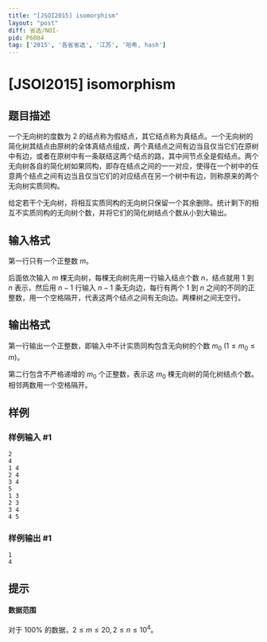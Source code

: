 ```yaml
---
title: "[JSOI2015] isomorphism"
layout: "post"
diff: 省选/NOI-
pid: P6084
tag: ['2015', '各省省选', '江苏', '哈希, hash']
---
```

# [JSOI2015] isomorphism
## 题目描述

一个无向树的度数为 $2$ 的结点称为假结点，其它结点称为真结点。一个无向树的简化树其结点由原树的全体真结点组成，两个真结点之间有边当且仅当它们在原树中有边，或者在原树中有一条联结这两个结点的路，其中间节点全是假结点。两个无向树各自的简化树如果同构，即存在结点之间的一一对应，使得在一个树中的任意两个结点之间有边当且仅当它们的对应结点在另一个树中有边，则称原来的两个无向树实质同构。

给定若干个无向树，将相互实质同构的无向树只保留一个其余删除。统计剩下的相互不实质同构的无向树个数，并将它们的简化树结点个数从小到大输出。
## 输入格式

第一行只有一个正整数 $m$。

后面依次输入 $m$ 棵无向树，每棵无向树先用一行输入结点个数 $n$，结点就用 $1$ 到 $n$ 表示，然后用 $n-1$ 行输入 $n-1$ 条无向边，每行有两个 $1$ 到 $n$  之间的不同的正整数，用一个空格隔开，代表这两个结点之间有无向边。两棵树之间无空行。

## 输出格式

第一行输出一个正整数，即输入中不计实质同构包含无向树的个数 $m_0\ (1\leq m_0\leq m)$。

第二行包含不严格递增的 $m_0$ 个正整数，表示这 $m_0$ 棵无向树的简化树结点个数。相邻两数用一个空格隔开。
## 样例

### 样例输入 #1
```
2
4
1 4
2 4
3 4
5
1 3
2 3
3 4
4 5
```
### 样例输出 #1
```
1
4
```
## 提示

#### 数据范围

对于 $100\%$ 的数据，$2\leq m\leq 20, 2\leq n\leq 10^4$。
